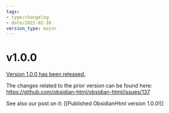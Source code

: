```yaml
---
tags:
- type/changelog
- date/2022-02-16
version_type: major
---
```


# v1.0.0
[Version 1.0.0 has been released.](https://pypi.org/project/obsidianhtml/1.0.0/)

The changes related to the prior version can be found here: https://github.com/obsidian-html/obsidian-html/issues/137

See also our post on it: [[Published ObsidianHtml version 1.0.0!]]
